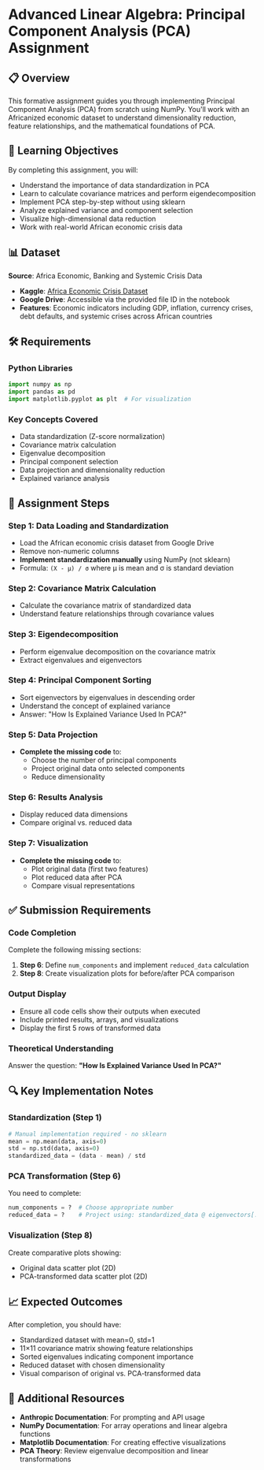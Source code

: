 # Advanced Linear Algebra: Principal Component Analysis (PCA) Assignment

## 📋 Overview

This formative assignment guides you through implementing Principal Component Analysis (PCA) from scratch using NumPy. You'll work with an Africanized economic dataset to understand dimensionality reduction, feature relationships, and the mathematical foundations of PCA.

## 🎯 Learning Objectives

By completing this assignment, you will:
- Understand the importance of data standardization in PCA
- Learn to calculate covariance matrices and perform eigendecomposition
- Implement PCA step-by-step without using sklearn
- Analyze explained variance and component selection
- Visualize high-dimensional data reduction
- Work with real-world African economic crisis data

## 📊 Dataset

**Source**: Africa Economic, Banking and Systemic Crisis Data
- **Kaggle**: [Africa Economic Crisis Dataset](https://www.kaggle.com/datasets/chirin/africa-economic-banking-and-systemic-crisis-data)
- **Google Drive**: Accessible via the provided file ID in the notebook
- **Features**: Economic indicators including GDP, inflation, currency crises, debt defaults, and systemic crises across African countries

## 🛠️ Requirements

### Python Libraries
```python
import numpy as np
import pandas as pd
import matplotlib.pyplot as plt  # For visualization
```

### Key Concepts Covered
- Data standardization (Z-score normalization)
- Covariance matrix calculation
- Eigenvalue decomposition
- Principal component selection
- Data projection and dimensionality reduction
- Explained variance analysis

## 📝 Assignment Steps

### Step 1: Data Loading and Standardization
- Load the African economic crisis dataset from Google Drive
- Remove non-numeric columns
- **Implement standardization manually** using NumPy (not sklearn)
- Formula: `(X - μ) / σ` where μ is mean and σ is standard deviation

### Step 2: Covariance Matrix Calculation
- Calculate the covariance matrix of standardized data
- Understand feature relationships through covariance values

### Step 3: Eigendecomposition
- Perform eigenvalue decomposition on the covariance matrix
- Extract eigenvalues and eigenvectors

### Step 4: Principal Component Sorting
- Sort eigenvectors by eigenvalues in descending order
- Understand the concept of explained variance
- Answer: "How Is Explained Variance Used In PCA?"

### Step 5: Data Projection
- **Complete the missing code** to:
  - Choose the number of principal components
  - Project original data onto selected components
  - Reduce dimensionality

### Step 6: Results Analysis
- Display reduced data dimensions
- Compare original vs. reduced data

### Step 7: Visualization
- **Complete the missing code** to:
  - Plot original data (first two features)
  - Plot reduced data after PCA
  - Compare visual representations

## ✅ Submission Requirements

### Code Completion
Complete the following missing sections:
1. **Step 6**: Define `num_components` and implement `reduced_data` calculation
2. **Step 8**: Create visualization plots for before/after PCA comparison

### Output Display
- Ensure all code cells show their outputs when executed
- Include printed results, arrays, and visualizations
- Display the first 5 rows of transformed data

### Theoretical Understanding
Answer the question: **"How Is Explained Variance Used In PCA?"**

## 🔍 Key Implementation Notes

### Standardization (Step 1)
```python
# Manual implementation required - no sklearn
mean = np.mean(data, axis=0)
std = np.std(data, axis=0)
standardized_data = (data - mean) / std
```

### PCA Transformation (Step 6)
You need to complete:
```python
num_components = ?  # Choose appropriate number
reduced_data = ?    # Project using: standardized_data @ eigenvectors[:, :num_components]
```

### Visualization (Step 8)
Create comparative plots showing:
- Original data scatter plot (2D)
- PCA-transformed data scatter plot (2D)

## 📈 Expected Outcomes

After completion, you should have:
- Standardized dataset with mean=0, std=1
- 11×11 covariance matrix showing feature relationships
- Sorted eigenvalues indicating component importance
- Reduced dataset with chosen dimensionality
- Visual comparison of original vs. PCA-transformed data

## 🔗 Additional Resources

- **Anthropic Documentation**: For prompting and API usage
- **NumPy Documentation**: For array operations and linear algebra functions
- **Matplotlib Documentation**: For creating effective visualizations
- **PCA Theory**: Review eigenvalue decomposition and linear transformations

